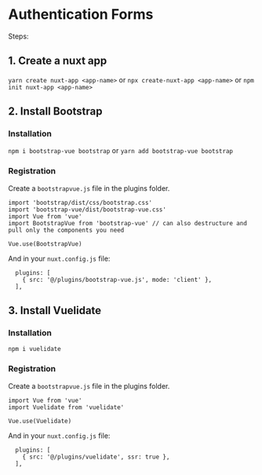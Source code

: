 # Authentication Forms

Steps:

## 1. Create a nuxt app

`yarn create nuxt-app <app-name>`
or
`npx create-nuxt-app <app-name>`
or
`npm init nuxt-app <app-name>`

## 2. Install Bootstrap

### Installation

`npm i bootstrap-vue bootstrap`
or
`yarn add bootstrap-vue bootstrap`

### Registration

Create a `bootstrapvue.js` file in the plugins folder.

```
import 'bootstrap/dist/css/bootstrap.css'
import 'bootstrap-vue/dist/bootstrap-vue.css'
import Vue from 'vue'
import BootstrapVue from 'bootstrap-vue' // can also destructure and pull only the components you need

Vue.use(BootstrapVue)

```

And in your `nuxt.config.js` file:

```
  plugins: [
    { src: '@/plugins/bootstrap-vue.js', mode: 'client' },
  ],
```

## 3. Install Vuelidate

### Installation

`npm i vuelidate`

### Registration

Create a `bootstrapvue.js` file in the plugins folder.

```
import Vue from 'vue'
import Vuelidate from 'vuelidate'

Vue.use(Vuelidate)

```

And in your `nuxt.config.js` file:

```
  plugins: [
    { src: '@/plugins/vuelidate', ssr: true },
  ],
```
